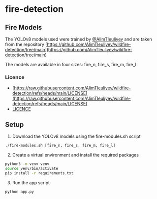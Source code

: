 # fire-detection

## Fire Models

The YOLOv8 models used were trained by [@AlimTleuliyev](https://github.com/AlimTleuliyev) and are taken from the repository [https://github.com/AlimTleuliyev/wildfire-detection/tree/main](https://github.com/AlimTleuliyev/wildfire-detection/tree/main)

The models are available in four sizes: fire_n, fire_s, fire_m, fire_l

### Licence

- [https://raw.githubusercontent.com/AlimTleuliyev/wildfire-detection/refs/heads/main/LICENSE](https://raw.githubusercontent.com/AlimTleuliyev/wildfire-detection/refs/heads/main/LICENSE)
- [LICENCE](fire-models/LICENSE)

## Setup

1. Download the YOLOv8 models using the fire-modules.sh script

```bash
./fire-modules.sh [fire_n, fire_s, fire_m, fire_l]
```

2. Create a virtual environment and install the required packages

```bash
python3 -m venv venv
source venv/bin/activate
pip install -r requirements.txt
```

3. Run the app script

```bash
python app.py
```